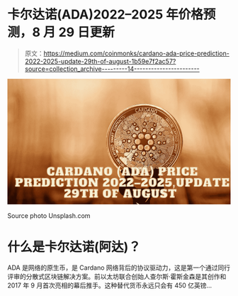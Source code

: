 # 卡尔达诺(ADA)2022–2025 年价格预测，8 月 29 日更新

> 原文：<https://medium.com/coinmonks/cardano-ada-price-prediction-2022-2025-update-29th-of-august-1b59e7f2ac57?source=collection_archive---------14----------------------->

![](img/6ca12df2b6dcd4d2c40a933b6d33dbf9.png)

Source photo Unsplash.com

# 什么是卡尔达诺(阿达)？

ADA 是网络的原生币，是 Cardano 网络背后的协议驱动力，这是第一个通过同行评审的分散式区块链解决方案。前以太坊联合创始人查尔斯·霍斯金森是其创作和 2017 年 9 月首次亮相的幕后推手。这种替代货币永远只会有 450 亿英镑…